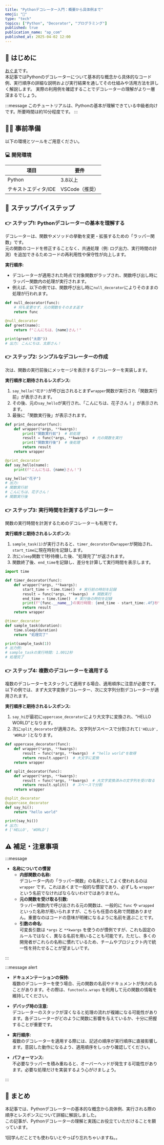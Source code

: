 ```yaml
---
title: "Pythonデコレーター入門：概要から具体例まで"  
emoji: "📖"  
type: "tech"  
topics: ["Python", "Decorator", "プログラミング"]  
published: true  
publication_name: "ap_com"  
published_at: 2025-04-02 12:00  
---
```


## 🌟 はじめに

[おぐま](https://github.com/9mak)です。  
本記事ではPythonのデコレーターについて基本的な概念から具体的なコード例、実行順序の詳細な説明および実行結果を通してその仕組みや活用方法を詳しく解説します。
実際の利用例を確認することでデコレーターの理解がより一層深まるでしょう。

:::message
このチュートリアルは、Pythonの基本が理解できている中級者向けです。所要時間は約10分程度です。
:::

## 👷‍♂️ 事前準備

以下の環境とツールをご用意ください。

### 💻 開発環境

| 項目                 | 要件           |
| -------------------- | -------------- |
| Python               | 3.8以上        |
| テキストエディタ/IDE | VSCode（推奨） |

## 📖 ステップバイステップ

### 👉 ステップ1: Pythonデコレーターの基本を理解する

デコレーターは、関数やメソッドの挙動を変更・拡張するための「ラッパー関数」です。  
元の関数のコードを修正することなく、共通処理（例: ログ出力、実行時間の計測）を追加できるためコードの再利用性や保守性が向上します。

**実行順序:**  

- デコレーターが適用された時点で対象関数がラップされ、関数呼び出し時にラッパー関数内の処理が実行されます。  
- 例えば、以下の例では、関数呼び出し時に`null_decorator`によりそのままの処理が行われます。

```python
def null_decorator(func):
    # 何も変更せず、元の関数をそのまま返す
    return func

@null_decorator
def greet(name):
    return f"こんにちは、{name}さん！"

print(greet("太郎"))
# 出力: こんにちは、太郎さん！
```

### 👉 ステップ2: シンプルなデコレーターの作成

次は、関数の実行前後にメッセージを表示するデコレーターを実装します。

**実行順序と期待されるレスポンス:**  

1. `say_hello("花子")`が呼び出されるとまず`wrapper`関数が実行され「関数実行前」が表示されます。  
2. その後、元の`say_hello`が実行され、「こんにちは、花子さん！」が表示されます。  
3. 最後に「関数実行後」が表示されます。

```python
def print_decorator(func):
    def wrapper(*args, **kwargs):
        print("関数実行前")  # 前処理
        result = func(*args, **kwargs)  # 元の関数を実行
        print("関数実行後")  # 後処理
        return result
    return wrapper

@print_decorator
def say_hello(name):
    print(f"こんにちは、{name}さん！")

say_hello("花子")
# 出力:
# 関数実行前
# こんにちは、花子さん！
# 関数実行後
```

### 👉 ステップ3: 実行時間を計測するデコレーター

関数の実行時間を計測するためのデコレーターも有用です。

**実行順序と期待されるレスポンス:**  

1. `sample_task(1)`が実行されると、`timer_decorator`の`wrapper`が開始され、`start_time`に現在時刻を記録します。  
2. 次に`sleep`関数で1秒待機した後、"処理完了"が返されます。  
3. 関数終了後、`end_time`を記録し、差分を計算して実行時間を表示します。

```python
import time

def timer_decorator(func):
    def wrapper(*args, **kwargs):
        start_time = time.time()  # 実行前の時刻を記録
        result = func(*args, **kwargs)  # 関数実行
        end_time = time.time()  # 実行後の時刻を記録
        print(f"{func.__name__}の実行時間: {end_time - start_time:.4f}秒")
        return result
    return wrapper

@timer_decorator
def sample_task(duration):
    time.sleep(duration)
    return "処理完了"

print(sample_task(1))
# 出力例:
# sample_taskの実行時間: 1.0012秒
# 処理完了
```

### 👉 ステップ4: 複数のデコレーターを適用する

複数のデコレーターをスタックして適用する場合、適用順序に注意が必要です。  
以下の例では、まず大文字変換デコレーター、次に文字列分割デコレーターが適用されます。

**実行順序と期待されるレスポンス:**  

1. `say_hi`が最初に`uppercase_decorator`により大文字に変換され、"HELLO WORLD"となります。  
2. 次に`split_decorator`が適用され、文字列がスペースで分割されて`['HELLO', 'WORLD']`となります。

```python
def uppercase_decorator(func):
    def wrapper(*args, **kwargs):
        result = func(*args, **kwargs)  # "hello world"を取得
        return result.upper()  # 大文字に変換
    return wrapper

def split_decorator(func):
    def wrapper(*args, **kwargs):
        result = func(*args, **kwargs)  # 大文字変換済みの文字列を受け取る
        return result.split()  # スペースで分割
    return wrapper

@split_decorator
@uppercase_decorator
def say_hi():
    return "hello world"

print(say_hi())
# 出力:
# ['HELLO', 'WORLD']
```

## ⚠️ 補足・注意事項

:::message

- **名称についての慣習**  
  - **内部関数の名称:**  
    デコレーター内の「ラッパー関数」の名称としてよく使われるのは `wrapper` です。これはあくまで一般的な慣習であり、必ずしも `wrapper` という名前でなければならないわけではありません。  
  - **元の関数を受け取る引数:**  
    ラッパー関数内で呼び出される元の関数は、一般的に `func` や `wrapped` といった名称が用いられますが、こちらも任意の名称で問題ありません。重要なのはコードの意味が明確になるように名前を選ぶことです。  
  - **引数の命名:**  
    可変長引数は `*args` と `**kwargs` を使うのが慣例ですが、これも固定のルールではなく、異なる名前を用いることも可能です。ただし、多くの開発者がこれらの名称に慣れているため、チームやプロジェクト内で統一性を持たせることが望ましいです。

:::

:::message alert

- **ドキュメンテーションの保持:**  
  複数のデコレーターを使う場合、元の関数の名前やドキュメントが失われることがあります。その際は、`functools.wraps` を利用して元の関数の情報を維持してください。

- **デバッグ時の注意:**  
  デコレーターのスタックが深くなると処理の流れが複雑になる可能性があります。各デコレーターがどのように関数に影響を与えているか、十分に把握することが重要です。

- **実行順序:**  
  複数のデコレーターを適用する際には、記述の順序が実行順序に直接影響します。意図した動作になるよう、適用順序をしっかり確認してください。

- **パフォーマンス:**  
  不必要なラッパーを積み重ねると、オーバーヘッドが発生する可能性があります。必要な処理だけを実装するよう心がけましょう。

:::

## 🎉 まとめ

本記事では、Pythonデコレーターの基本的な概念から具体例、実行される際の順序とレスポンスについて詳細に解説しました。  
この記事が、Pythonデコレーターの理解と実践にお役立ていただけることを願っています。

1回学んだことでも使わないとやっぱり忘れちゃいますね。。
